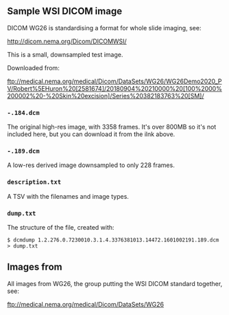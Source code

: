 ## Sample WSI DICOM image

DICOM WG26 is standardising a format for whole slide imaging, see:

http://dicom.nema.org/Dicom/DICOMWSI/

This is a small, downsampled test image.

Downloaded from:

ftp://medical.nema.org/medical/Dicom/DataSets/WG26/WG26Demo2020_PV/Robert%5EHuron%20[2581674]/20180904%20210000%20[100%2000%200002%20-%20Skin%20excision]/Series%20382183763%20[SM]/

### `-.184.dcm` 

The original high-res image, with 3358 frames. It's over 800MB so it's not
included here, but you can download it from the ilnk above.

### `-.189.dcm` 

A low-res derived image downsampled to only 228 frames.

### `description.txt` 

A TSV with the filenames and image types.

### `dump.txt`

The structure of the file, created with:

```
$ dcmdump 1.2.276.0.7230010.3.1.4.3376381013.14472.1601002191.189.dcm > dump.txt
```

## Images from

All images from WG26, the group putting the WSI DICOM standard together, see:

ftp://medical.nema.org/medical/Dicom/DataSets/WG26






